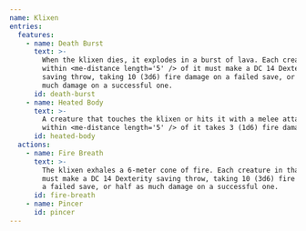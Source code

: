 ```yaml
---
name: Klixen
entries:
  features:
    - name: Death Burst
      text: >-
        When the klixen dies, it explodes in a burst of lava. Each creature
        within <me-distance length='5' /> of it must make a DC 14 Dexterity
        saving throw, taking 10 (3d6) fire damage on a failed save, or half as
        much damage on a successful one.
      id: death-burst
    - name: Heated Body
      text: >-
        A creature that touches the klixen or hits it with a melee attack while
        within <me-distance length='5' /> of it takes 3 (1d6) fire damage.
      id: heated-body
  actions:
    - name: Fire Breath
      text: >-
        The klixen exhales a 6-meter cone of fire. Each creature in that area
        must make a DC 14 Dexterity saving throw, taking 10 (3d6) fire damage on
        a failed save, or half as much damage on a successful one.
      id: fire-breath
    - name: Pincer
      id: pincer
---
```

